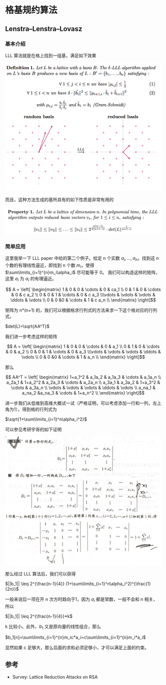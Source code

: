 # 格基规约算法

## Lenstra–Lenstra–Lovasz

### 基本介绍

LLL 算法就是在格上找到一组基，满足如下效果


![image-20180717213241784](figure/lll-def.png)



而且，这种方法生成的基所具有的如下性质是非常有用的

![image-20180717213519622](figure/lll-property.png)

### 简单应用

这里我举一下 LLL paper 中给的第二个例子。给定 n 个实数 $\alpha_i,...,\alpha_n$，找到这 n 个数的有理线性逼近，即找到 n 个数 $m_i$，使得 $\sum\limits_{i=1}^{n}m_i\alpha_i$ 尽可能等于 0。 我们可以构造这样的矩阵，这里 $a_i$ 为 $\alpha_i$ 的有理逼近。


$$ A = \left[ \begin{matrix} 1   & 0 & 0     & \cdots & 0 & ca_1     \\ 0   & 1  & 0    & \cdots & 0 & c a_2  \\ 0   & 0   & 1   & \cdots & 0 & c a_3 \\\vdots & \vdots & \vdots & \ddots & \vdots \\ 0   & 0   &0   & \cdots & 1 & c a_n     \\ \end{matrix} \right]$$

矩阵为 n*(n+1) 的，我们可以根据格求行列式的方法来求一下这个格对应的行列式。

$det(L)=\sqrt{AA^T}$

我们进一步考虑这样的矩阵

$$ A = \left[ \begin{matrix} 1   & 0 & 0     & \cdots & 0 & a_1     \\ 0   & 1  & 0    & \cdots & 0 & a_2  \\ 0   & 0   & 1   & \cdots & 0 & a_3 \\\vdots & \vdots & \vdots & \ddots & \vdots \\ 0   & 0   &0   & \cdots & 1 & a_n     \\ \end{matrix} \right]$$

那么

$$ AA^T = \left[ \begin{matrix} 1+a_1^2   & a_1a_2   & a_1a_3 & \cdots  & a_1a_n     \\ a_2a_1   & 1+a_2^2  & a_2a_3 & \cdots & a_2a_n  \\ a_3a_1   & a_3a_2   & 1+a_3^2   & \cdots  & a_3a_n \\ \vdots & \vdots & \vdots & \ddots & \vdots \\ a_na_1   & a_na_2   &a_na_3   & \cdots  & 1+a_n^2     \\ \end{matrix} \right]$$

进一步我们从低维到高维大概试一试（严格证明，可以考虑添加一行和一列，左上角为1），得到格的行列式为

$\sqrt{1+\sum\limits_{i=1}^n\alpha_i^2}$

可以参见考研宇哥的如下证明

![](figure/lll-application2.png)

那么经过 LLL 算法后，我们可以获得

$||b_1|| \leq 2^{\frac{n-1}{4}} (1+\sum\limits_{i=1}^n\alpha_i^2)^{\frac{1}{2n}}$

一般来说后一项在开 n 次方时趋向于1，因为 $a_i$ 都是常数，一般不会和 n 相关，所以

$||b_1|| \leq 2^{\frac{n-1}{4}}*k$

k 比较小。此外，$b_1$ 又是原向量的线性组合，那么

$b_1[n]=\sum\limits_{i=1}^{n}m_ic*a_i=c\sum\limits_{i=1}^{n}m_i*a_i$

显然如果 c 足够大，那么后面的求和必须足够小，才可以满足上面的约束。


## 参考

- Survey: Lattice Reduction Attacks on RSA
